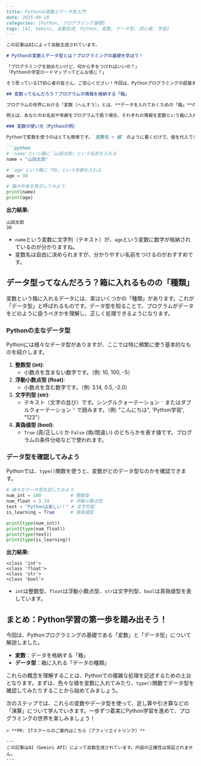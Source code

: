 ```markdown
---
title: Pythonの変数とデータ型入門
date: 2025-09-20
categories: [Python, プログラミング基礎]
tags: [AI, Gemini, 自動生成, Python, 変数, データ型, 初心者, 学習]
---

この記事はAIによって自動生成されています。

# Pythonの変数とデータ型とは？プログラミングの基礎を学ぼう！

「プログラミングを始めたいけど、何から手をつければいいの？」
「Pythonの学習ロードマップってどんな感じ？」

そう思っているIT初心者の皆さん、ご安心ください！今回は、Pythonプログラミングの超基本となる「変数」と「データ型」について、やさしく解説します。これらを理解することは、今後のPython学習において非常に重要なので、しっかりマスターしていきましょう。

## 変数ってなんだろう？プログラムの情報を格納する「箱」

プログラムの世界における「変数（へんすう）」とは、**データを入れておくための「箱」**のようなものです。この箱には名前（変数名）がついていて、必要なときに中身を取り出したり、新しいものに入れ替えたりすることができます。

例えば、あなたのお名前や年齢をプログラムで扱う場合、それぞれの情報を変数という箱に入れて管理します。

### 変数の使い方（Pythonの例）

Pythonで変数を使うのはとても簡単です。`変数名 = 値` のように書くだけで、値を代入できます。

```python
# 'name'という箱に「山田太郎」という名前を入れる
name = "山田太郎"

# 'age'という箱に「30」という年齢を入れる
age = 30

# 箱の中身を表示してみよう
print(name) 
print(age)
```

**出力結果:**
```
山田太郎
30
```

*   `name`という変数に文字列（テキスト）が、`age`という変数に数字が格納されているのが分かりますね。
*   変数名は自由に決められますが、分かりやすい名前をつけるのがおすすめです。

## データ型ってなんだろう？箱に入れるものの「種類」

変数という箱に入れるデータには、実はいくつかの「種類」があります。これが「データ型」と呼ばれるものです。データ型を知ることで、プログラムがデータをどのように扱うべきかを理解し、正しく処理できるようになります。

### Pythonの主なデータ型

Pythonには様々なデータ型がありますが、ここでは特に頻繁に使う基本的なものを紹介します。

1.  **整数型 (int)**:
    *   小数点を含まない数字です。（例: 10, 100, -5）
2.  **浮動小数点型 (float)**:
    *   小数点を含む数字です。（例: 3.14, 0.5, -2.0）
3.  **文字列型 (str)**:
    *   テキスト（文字の並び）です。シングルクォーテーション `'` またはダブルクォーテーション `"` で囲みます。（例: "こんにちは", 'Python学習', "123"）
4.  **真偽値型 (bool)**:
    *   `True` (真/正しい) か `False` (偽/間違い) のどちらかを表す値です。プログラムの条件分岐などで使われます。

### データ型を確認してみよう

Pythonでは、`type()`関数を使うと、変数がどのデータ型なのかを確認できます。

```python
# 様々なデータ型を試してみよう
num_int = 100           # 整数型
num_float = 3.14        # 浮動小数点型
text = "Pythonは楽しい！" # 文字列型
is_learning = True      # 真偽値型

print(type(num_int))
print(type(num_float))
print(type(text))
print(type(is_learning))
```

**出力結果:**
```
<class 'int'>
<class 'float'>
<class 'str'>
<class 'bool'>
```

*   `int`は整数型、`float`は浮動小数点型、`str`は文字列型、`bool`は真偽値型を表しています。

## まとめ：Python学習の第一歩を踏み出そう！

今回は、Pythonプログラミングの基礎である「変数」と「データ型」について解説しました。

*   **変数**：データを格納する「箱」
*   **データ型**：箱に入れる「データの種類」

これらの概念を理解することは、Pythonでの複雑な処理を記述するための土台となります。まずは、色々な値を変数に入れてみたり、`type()`関数でデータ型を確認してみたりすることから始めてみましょう。

次のステップでは、これらの変数やデータ型を使って、足し算や引き算などの「演算」について学んでいきます。一歩ずつ着実にPython学習を進めて、プログラミングの世界を楽しみましょう！
```
> **PR: ITスクールのご案内はこちら（アフィリエイトリンク）**

---
この記事はAI（Gemini API）によって自動生成されています。内容の正確性は保証されません。
---
